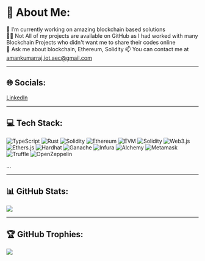 # 💫 About Me:
🔭 I’m currently working on amazing blockchain based solutions  
👨‍💻 Not All of my projects are available on GitHub as I had worked with many Blockchain Projects who didn't want me to share their codes online  
💬 Ask me about blockchain, Ethereum, Solidity
📫 You can contact me at amankumarraj.iot.aec@gmail.com

---

## 🌐 Socials:
[LinkedIn](https://www.linkedin.com/in/aman-kumar-raj-254058317/)

---

## 💻 Tech Stack:
![TypeScript](https://img.shields.io/badge/-TypeScript-3178C6?logo=typescript&logoColor=white&style=flat)
![Rust](https://img.shields.io/badge/-Rust-000000?logo=rust&logoColor=white&style=flat)
![Solidity](https://img.shields.io/badge/-Solidity-363636?logo=solidity&logoColor=white&style=flat)
![Ethereum](https://img.shields.io/badge/-Ethereum-3C3C3D?logo=ethereum&logoColor=white&style=flat)
![EVM](https://img.shields.io/badge/-EVM-5C5C5C?logo=ethereum&logoColor=white&style=flat)
![Solidity](https://img.shields.io/badge/-Solidity-363636?logo=solidity&logoColor=white&style=flat)
![Web3.js](https://img.shields.io/badge/-Web3.js-F16822?logo=javascript&logoColor=white&style=flat)
![Ethers.js](https://img.shields.io/badge/-Ethers.js-6E43E6?logo=ethereum&logoColor=white&style=flat)
![Hardhat](https://img.shields.io/badge/-Hardhat-F9DC3E?logo=javascript&logoColor=black&style=flat)
![Ganache](https://img.shields.io/badge/-Ganache-262626?logo=truffle&logoColor=white&style=flat)
![Infura](https://img.shields.io/badge/-Infura-EF3E36?logo=ethereum&logoColor=white&style=flat)
![Alchemy](https://img.shields.io/badge/-Alchemy-4169E1?logo=alchemy&logoColor=white&style=flat)
![Metamask](https://img.shields.io/badge/-MetaMask-F6851B?logo=metamask&logoColor=white&style=flat)
![Truffle](https://img.shields.io/badge/-Truffle-5E464D?logo=truffle&logoColor=white&style=flat)
![OpenZeppelin](https://img.shields.io/badge/-OpenZeppelin-4E5EE4?logo=openzeppelin&logoColor=white&style=flat)

...

---

## 📊 GitHub Stats:
![](https://github-readme-stats.vercel.app/api?username=amankumarraj020204&theme=radical&show_icons=true&hide_border=false&count_private=true)

---

## 🏆 GitHub Trophies:
![](https://github-profile-trophy.vercel.app/?username=amankumarraj020204&theme=radical&no-frame=true&no-bg=false&margin-w=4)
